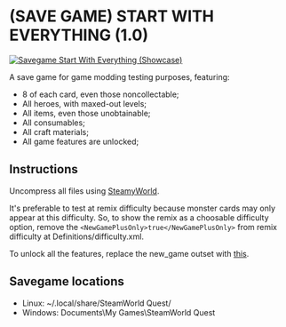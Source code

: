 # (SAVE GAME) START WITH EVERYTHING (1.0)

[![Savegame Start With Everything (Showcase)](https://img.youtube.com/vi/IgumNQg8AjU/0.jpg)](https://www.youtube.com/watch?v=IgumNQg8AjU "Savegame Start With Everything (Showcase)")

A save game for game modding testing purposes, featuring:

- 8 of each card, even those noncollectable;
- All heroes, with maxed-out levels;
- All items, even those unobtainable;
- All consumables;
- All craft materials;
- All game features are unlocked;

## Instructions

Uncompress all files using [SteamyWorld](https://github.com/DikurikuDev/SteamyWorld).

It's preferable to test at remix difficulty because monster cards may only appear at this difficulty. So, to show the remix as a choosable difficulty option, remove the `<NewGamePlusOnly>true</NewGamePlusOnly>` from remix difficulty at Definitions/difficulty.xml.

To unlock all the features, replace the new_game outset with [this](outsets.xml).

## Savegame locations

- Linux: ~/.local/share/SteamWorld Quest/
- Windows: Documents\My Games\SteamWorld Quest
